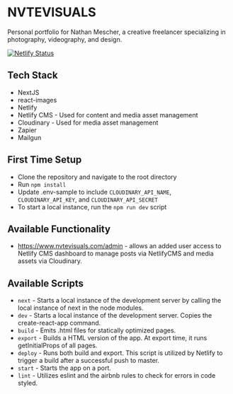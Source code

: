 # NVTEVISUALS

Personal portfolio for Nathan Mescher, a creative freelancer specializing in photography, videography, and design. 

[![Netlify Status](https://api.netlify.com/api/v1/badges/6bb50999-ce50-4b6f-939c-0cd8f1f76feb/deploy-status)](https://app.netlify.com/sites/happy-morse-c15030/deploys)

## Tech Stack
- NextJS
- react-images
- Netlify
- Netlify CMS - Used for content and media asset management
- Cloudinary - Used for media asset management
- Zapier
- Mailgun

## First Time Setup

* Clone the repository and navigate to the root directory
* Run `npm install`
* Update .env-sample to include `CLOUDINARY_API_NAME`, `CLOUDINARY_API_KEY`, and `CLOUDINARY_API_SECRET`
* To start a local instance, run the `npm run dev` script


## Available Functionality

- https://www.nvtevisuals.com/admin - allows an added user access to Netlify CMS dashboard to manage posts via NetlifyCMS and media assets via Cloudinary.

## Available Scripts

* `next` - Starts a local instance of the development server by calling the local instance of next in the node modules.
* `dev` - Starts a local instance of the development server. Copies the create-react-app command.
* `build` - Emits .html files for statically optimized pages.
* `export` - Builds a HTML version of the app. At export time, it runs getInitialProps of all pages.
* `deploy` - Runs both build and export. This script is utilized by Netlify to trigger a build after a successful push to master. 
* `start` - Starts the app on a port.
* `lint` - Utilizes eslint and the airbnb rules to check for errors in code styled.
